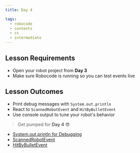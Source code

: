 ```yaml
---
title: Day 4

tags:
  - robocode
  - contents
  - cs
  - intermediate
---
```


## Lesson Requirements

* Open your robot project from **Day 3**
* Make sure Robocode is running so you can test events live

## Lesson Outcomes

* Print debug messages with `System.out.println`
* React to `ScannedRobotEvent` and `HitByBulletEvent`
* Use console output to tune your robot's behavior

> Get pumped for **Day 4** 😎
- [System.out.println for Debugging](/robocode/Day-4/01_system_out_debugging)
- [ScannedRobotEvent](/robocode/Day-4/02_scanned_robot_event)
- [HitByBulletEvent](/robocode/Day-4/03_hit_by_bullet_event)
